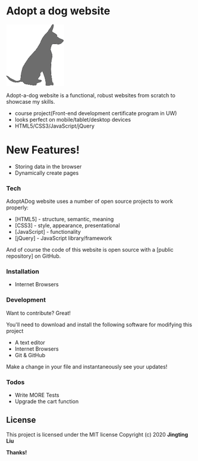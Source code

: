 # Adopt a dog website

[![Adopt|A|Dog](images/logo-favicon.gif)](https://jingting2019.github.io/adopt-a-dog-winter2020/index.html)

Adopt-a-dog website is a functional, robust websites from scratch to showcase my skills.
  - course project(Front-end development certificate program in UW)
  - looks perfect on mobile/tablet/desktop devices
  - HTML5/CSS3/JavaScript/jQuery

# New Features!
  - Storing data in the browser
  - Dynamically create pages

### Tech
AdoptADog website uses a number of open source projects to work properly:

* [HTML5] - structure, semantic, meaning
* [CSS3] - style, appearance, presentational
* [JavaScript] - functionality
* [jQuery] - JavaScript library/framework


And of course the code of this website is open source with a [public repository]
 on GitHub.

### Installation

* Internet Browsers

### Development

Want to contribute? Great!

You'll need to download and install the following software for modifying this project
* A text editor
* Internet Browsers
* Git & GitHub

Make a change in your file and instantaneously see your updates!

### Todos

 - Write MORE Tests
 - Upgrade the cart function

License
----
This project is licensed under the MIT license
Copyright (c) 2020 **Jingting Liu**


**Thanks!**
